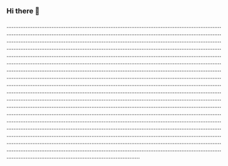 ### Hi there 👋

.....................................................................................................................................................................................................................................................................................................................................................................................................................................................................................................................................................................................................................................................................................................................................................................................................................................................................................................................................................................................................................................................................................................................................................................................................................................................................................................................................................................................................................................................................................................................................................................................................................................................................................................................................................................................................................................................................................................................................................................................................................................................................................................................................................................................................................................................................................................................................................................................................